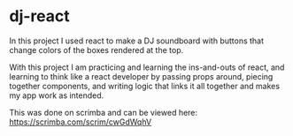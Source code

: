 # dj-react

In this project I used react to make a DJ soundboard with buttons that change colors of the boxes rendered at the top.

With this project I am practicing and learning the ins-and-outs of react, and learning to think like a react developer by passing props around, piecing together components, and writing logic that links it all together and makes my app work as intended.

This was done on scrimba and can be viewed here: https://scrimba.com/scrim/cwGdWqhV
